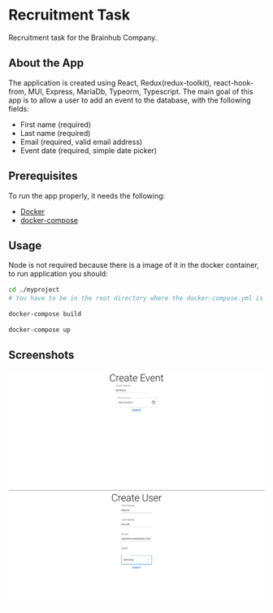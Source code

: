 # Recruitment Task 
Recruitment task for the Brainhub Company.

## About the App
The application is created using React, Redux(redux-toolkit), react-hook-from, MUI, Express, MariaDb, Typeorm, Typescript.
The main goal of this app is to allow a user to add an event to the database, with the
following fields:
- First name (required)
- Last name (required)
- Email (required, valid email address)
- Event date (required, simple date picker)

## Prerequisites
To run the app properly, it needs the following: 
- [Docker](https://www.docker.com/)
- [docker-compose](https://docs.docker.com/compose/)

## Usage
Node is not required because there is a image of it in the docker container, to run application you should:

```bash
cd ./myproject
# You have to be in the root directory where the docker-compose.yml is located.
```
```bash
docker-compose build
```
```bash
docker-compose up
```

## Screenshots
![First add a event](./images/ex.1.png)
![Next add a user](./images/ex.2.png)
